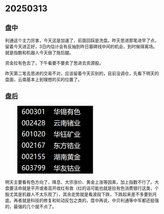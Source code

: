 # 20250313

## 盘中

利通这个主力厉害，今天这是加速了，前面回踩是洗盘。昨天思进那笔进早了点，留着今天进正好，3日内估计会有反抽到昨日墓碑线中间的机会，到时候得离场。就是指数和机器人今天弱了拖后腿。

资金拉有色去了，下午看要不要卖了思进去资源股。

昨天第二笔去思进的交易不对，应该留着今天买别的，目前没调仓，先看下明天的盘面，云南基本上到理想的买的位置了。



## 盘后

<figure><img src=".gitbook/assets/image (1) (1).png" alt=""><figcaption></figcaption></figure>

明天主要看有色方向了，降息、大宗涨价、黄金上涨等因素，加上指数不行了。大盘要活命就是平开或者高开收红有救（红的话可能也就是拉有色消费银行这类，个股尤其是机器人不太乐观了），其余走势就是看波段下跌，下跌起来差不多要到月底。再者就是科技的修复和轮动反包之类的，盘中再说，中贝利通等中军都还挺强的，最强的几个就不点了。

